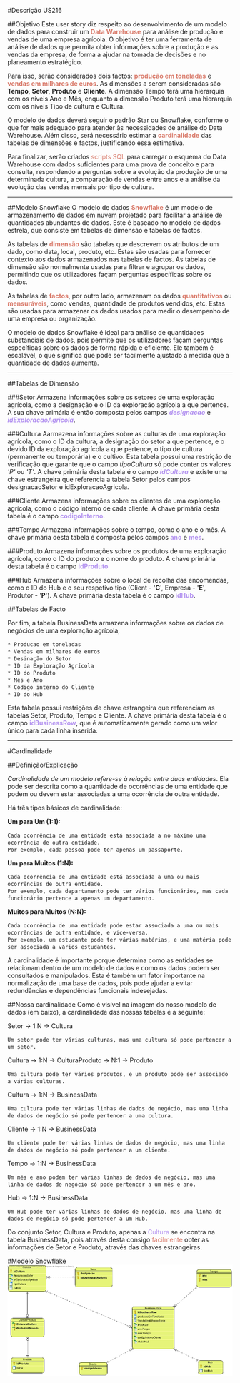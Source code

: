 #Descrição US216

##Objetivo
Este user story diz respeito ao desenvolvimento de um modelo de dados para construir um <span style="color: #d97a6a">**Data Warehouse**</span> para análise de produção e vendas de uma empresa agrícola. 
O objetivo é ter uma ferramenta de análise de dados que permita obter informações sobre a produção e as vendas da empresa, de forma a ajudar na tomada de decisões e no planeamento estratégico.

Para isso, serão considerados dois factos: <span style="color: #d97a6a">**produção em toneladas**</span> e <span style="color: #d97a6a">**vendas em milhares de euros**</span>. 
As dimensões a serem consideradas são **Tempo**, **Setor**, **Produto** e **Cliente**. 
A dimensão Tempo terá uma hierarquia com os níveis Ano e Mês, enquanto a dimensão Produto terá uma hierarquia com os níveis Tipo de cultura e Cultura.

O modelo de dados deverá seguir o padrão Star ou Snowflake, conforme o que for mais adequado para atender às necessidades de análise do Data Warehouse. 
Além disso, será necessário estimar a <span style="color: #d97a6a">**cardinalidade**</span> das tabelas de dimensões e factos, justificando essa estimativa.

Para finalizar, serão criados <span style="color: #d97a6a">scripts SQL</span> para carregar o esquema do Data Warehouse com dados suficientes para uma prova de conceito e para consulta, 
respondendo a perguntas sobre a evolução da produção de uma determinada cultura, a comparação de vendas entre anos e a análise da evolução das vendas mensais por tipo de cultura.

------------------------------------------------------------------------------------------------------------------------------------

##Modelo Snowflake
O modelo de dados <span style="color: #d97a6a">**Snowflake**</span> é um modelo de armazenamento de dados em nuvem projetado para facilitar a análise de quantidades abundantes de dados. 
Este é baseado no modelo de dados estrela, que consiste em tabelas de dimensão e tabelas de factos.

As tabelas de <span style="color: #d97a6a">**dimensão**</span> são tabelas que descrevem os atributos de um dado, como data, local, produto, etc. 
Estas são usadas para fornecer contexto aos dados armazenados nas tabelas de factos. 
As tabelas de dimensão são normalmente usadas para filtrar e agrupar os dados, permitindo que os utilizadores façam perguntas específicas sobre os dados.

As tabelas de <span style="color: #d97a6a">**factos**</span>, por outro lado, armazenam os dados <span style="color: #d97a6a">**quantitativos**</span> ou <span style="color: #d97a6a">**mensuráveis**</span>, como vendas, quantidade de produtos vendidos, etc. 
Estas são usadas para armazenar os dados usados para medir o desempenho de uma empresa ou organização.

O modelo de dados Snowflake é ideal para análise de quantidades substanciais de dados, pois permite que os utilizadores façam perguntas específicas sobre os dados de forma rápida e eficiente. 
Ele também é escalável, o que significa que pode ser facilmente ajustado à medida que a quantidade de dados aumenta.

------------------------------------------------------------------------------------------------------------------------------------

##Tabelas de Dimensão

###Setor
Armazena informações sobre os setores de uma exploração agrícola, como a designação e o ID da exploração agrícola a que pertence. 
A sua chave primária é então composta pelos campos <span style="color: #b392f0">**_designacao_**</span> e <span style="color: #b392f0">**_idExploracaoAgricola_**</span>.

###Cultura
Aarmazena informações sobre as culturas de uma exploração agrícola, como o ID da cultura, a designação do setor a que pertence, e o devido ID da exploração agrícola a que pertence, 
o tipo de cultura (permanente ou temporária) e o cultivo. Esta tabela possui uma restrição de verificação que garante que o campo _tipoCultura_ só pode conter os valores _'P'_ ou _'T'_. 
A chave primária desta tabela é o campo <span style="color: #b392f0">**_idCultura_**</span> e existe uma chave estrangeira que referencia a tabela Setor pelos campos designacaoSetor e idExploracaoAgricola.

###Cliente
Armazena informações sobre os clientes de uma exploração agrícola, como o código interno de cada cliente. A chave primária desta tabela é o campo <span style="color: #b392f0">**codigoInterno**</span>.

###Tempo
Armazena informações sobre o tempo, como o ano e o mês. A chave primária desta tabela é composta pelos campos <span style="color: #b392f0">**ano**</span> e <span style="color: #b392f0">**mes**</span>.

###Produto
Armazena informações sobre os produtos de uma exploração agrícola, como o ID do produto e o nome do produto. A chave primária desta tabela é o campo <span style="color: #b392f0">**idProduto**</span>

###Hub
Armazena informações sobre o local de recolha das encomendas, como o ID do Hub e o seu respetivo tipo (Client - '**C**', Empresa - '**E**', Produtor - '**P**').
A chave primária desta tabela é o campo <span style="color: #b392f0">**idHub**</span>.


##Tabelas de Facto

Por fim, a tabela BusinessData armazena informações sobre os dados de negócios de uma exploração agrícola, 
```
* Producao em toneladas
* Vendas em milhares de euros
* Desinação do Setor
* ID da Exploração Agrícola
* ID do Produto
* Mês e Ano
* Código interno do Cliente
* ID do Hub
```
Esta tabela possui restrições de chave estrangeira que referenciam as tabelas Setor, Produto, Tempo e Cliente. 
A chave primária desta tabela é o campo <span style="color: #b392f0">**idBusinessRow**</span>, que é automaticamente gerado como um valor único para cada linha inserida.

------------------------------------------------------------------------------------------------------------------------------------

#Cardinalidade

##Definição/Explicação

_Cardinalidade de um modelo refere-se à relação entre duas entidades_. 
Ela pode ser descrita como a quantidade de ocorrências de uma entidade que podem ou devem estar associadas a uma ocorrência de outra entidade.

Há três tipos básicos de cardinalidade:

**Um para Um (1:1):** 
```
Cada ocorrência de uma entidade está associada a no máximo uma ocorrência de outra entidade. 
Por exemplo, cada pessoa pode ter apenas um passaporte.
```
**Um para Muitos (1:N):** 
```
Cada ocorrência de uma entidade está associada a uma ou mais ocorrências de outra entidade. 
Por exemplo, cada departamento pode ter vários funcionários, mas cada funcionário pertence a apenas um departamento.
```

**Muitos para Muitos (N:N):** 
```
Cada ocorrência de uma entidade pode estar associada a uma ou mais ocorrências de outra entidade, e vice-versa. 
Por exemplo, um estudante pode ter várias matérias, e uma matéria pode ser associada a vários estudantes.
```

A cardinalidade é importante porque determina como as entidades se relacionam dentro de um modelo de dados e como os dados podem ser consultados e manipulados. 
Esta é também um fator importante na normalização de uma base de dados, pois pode ajudar a evitar redundâncias e dependências funcionais indesejadas.

##Nossa cardinalidade
Como é visível na imagem do nosso modelo de dados (em baixo), a cardinalidade das nossas tabelas é a seguinte:

Setor -> 1:N -> Cultura
```
Um setor pode ter várias culturas, mas uma cultura só pode pertencer a um setor.
```

Cultura -> 1:N -> CulturaProduto -> N:1 -> Produto
```
Uma cultura pode ter vários produtos, e um produto pode ser associado a várias culturas.
```

Cultura -> 1:N -> BusinessData
```
Uma cultura pode ter várias linhas de dados de negócio, mas uma linha de dados de negócio só pode pertencer a uma cultura.
```

Cliente -> 1:N -> BusinessData
```
Um cliente pode ter várias linhas de dados de negócio, mas uma linha de dados de negócio só pode pertencer a um cliente.
```

Tempo -> 1:N -> BusinessData
```
Um mês e ano podem ter várias linhas de dados de negócio, mas uma linha de dados de negócio só pode pertencer a um mês e ano.
```

Hub -> 1:N -> BusinessData
```
Um Hub pode ter várias linhas de dados de negócio, mas uma linha de dados de negócio só pode pertencer a um Hub.
```

Do conjunto Setor, Cultura e Produto, apenas a <span style="color: #b392f0">Cultura</span> se encontra na tabela BusinessData, pois através desta consigo <span style="color: #d97a6a">facilmente</span>
obter as informações de Setor e Produto, através das chaves estrangeiras.

#Modelo Snowflake
![Modelo Snowflake](Modelo_Snowflake.jpg)